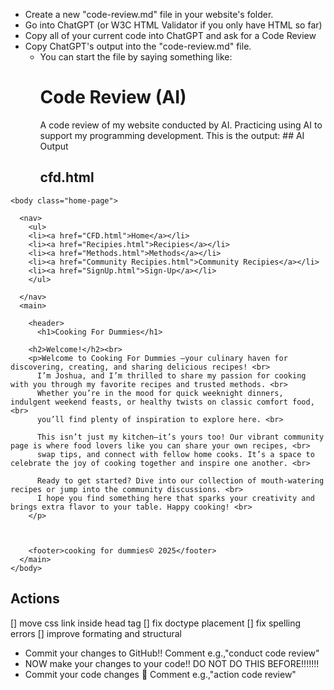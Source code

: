 - Create a new "code-review.md" file in your website's folder. 
- Go into ChatGPT (or W3C HTML Validator if you only have HTML so far)
- Copy all of your current code into ChatGPT and ask for a Code Review
- Copy ChatGPT's output into the "code-review.md" file.
    - You can start the file by saying something like:
        # Code Review (AI)
        A code review of my website conducted by AI. Practicing using AI to support my programming development. This is the output:
        ## AI Output
        ## cfd.html
        

<!DOCTYPE html>
  <html>
  <!-- Link to external CSS file -->
  <link rel="stylesheet" href="CFD.css">
 <!---heading--->

<head>
<title>Cooking For Dummies</title>
</head>

    <body class="home-page">
      
 <!--- nav bar --->     
      <nav> 
        <ul>
        <li><a href="CFD.html">Home</a></li>
        <li><a href="Recipies.html">Recipies</a></li>
        <li><a href="Methods.html">Methods</a></li>
        <li><a href="Community Recipies.html">Community Recipies</a></li>
        <li><a href="SignUp.html">Sign-Up</a></li>
        </ul>

      </nav>
      <main>
<!---header--->
        <header>
          <h1>Cooking For Dummies</h1>
          

 <!---about--->      
        
        <h2>Welcome!</h2><br>
        <p>Welcome to Cooking For Dummies —your culinary haven for discovering, creating, and sharing delicious recipes! <br> 
          I’m Joshua, and I’m thrilled to share my passion for cooking with you through my favorite recipes and trusted methods. <br> 
          Whether you’re in the mood for quick weeknight dinners, indulgent weekend feasts, or healthy twists on classic comfort food, <br> 
          you’ll find plenty of inspiration to explore here. <br>

          This isn’t just my kitchen—it’s yours too! Our vibrant community page is where food lovers like you can share your own recipes, <br> 
          swap tips, and connect with fellow home cooks. It’s a space to celebrate the joy of cooking together and inspire one another. <br>
          
          Ready to get started? Dive into our collection of mouth-watering recipes or jump into the community discussions. <br> 
          I hope you find something here that sparks your creativity and brings extra flavor to your table. Happy cooking! <br>
        </p>



        <footer>cooking for dummies© 2025</footer>
      </main>
    </body>
</html>

       
## Actions
 [] move css link inside head tag 
 [] fix doctype placement 
 [] fix spelling errors
 [] improve formating and structural
- Commit your changes to GitHub!! Comment e.g.,"conduct code review"
- NOW make your changes to your code!! DO NOT DO THIS BEFORE!!!!!!!
- Commit your code changes 🦭 Comment e.g.,"action code review"
